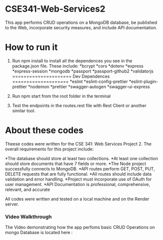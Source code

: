 # CSE341-Web-Services2
This app performs CRUD operations on a MongoDB database, be published to the Web, incorporate security measures, and include API documentation.

# How to run it
1. Run npm install to install all the dependences you see in the package.json file. These include:
*bcrypt
*cors
*dotenv
*express
*express-session
*mongodb
*passport
*passport-github2
*validatorjs
=====================
Dev Dependences
====================
*eslint
*eslint-config-prettier
*eslint-plugin-prettier
*nodemon
*prettier
*swagger-autogen
*swagger-ui-express

2. Run npm start from the root folder in the terminal

3. Test the endpoints in the routes.rest file with Rest Client or another similar tool.

# About these codes
Theese codes were written for the CSE 341: Web Services Project 2. The overall requirements for this project include:

*The database should store at least two collections.
*At least one collection should store documents that have 7 fields or more.
*The Node project successfully connects to MongoDB.
*API routes perform GET, POST, PUT, DELETE requests that are fully functional.
*All routes should include data validation and error handling.
*Project must incorporate use of OAuth for user management.
*API Documentation is professional, comprehensive, relevant, and accurate

All codes were written and tested on a local machine and on the Render server.

### Video Walkthrough
The Video demonstrating how the app perfoms basic CRUD Operations on  mongo Database
is located here :
